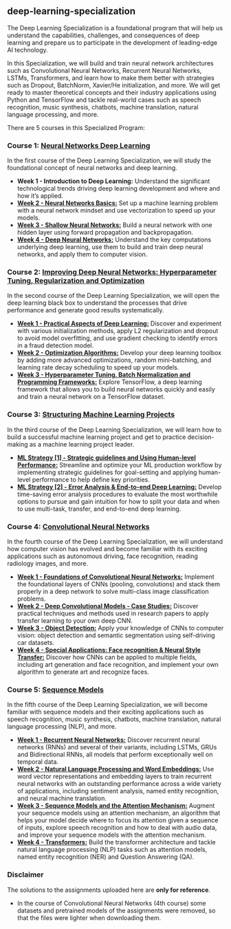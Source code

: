 ## deep-learning-specialization
The Deep Learning Specialization is a foundational program that will help us understand the capabilities, challenges, and consequences of deep learning and prepare us to participate in the development of leading-edge AI technology. 

In this Specialization, we will build and train neural network architectures such as Convolutional Neural Networks, Recurrent Neural Networks, LSTMs, Transformers, and learn how to make them better with strategies such as Dropout, BatchNorm, Xavier/He initialization, and more. We will get ready to master theoretical concepts and their industry applications using Python and TensorFlow and tackle real-world cases such as speech recognition, music synthesis, chatbots, machine translation, natural language processing, and more.

There are 5 courses in this Specialized Program:

### Course 1: [Neural Networks Deep Learning]()
In the first course of the Deep Learning Specialization, we will study the foundational concept of neural networks and deep learning. 

* **Week 1 - Introduction to Deep Learning:** Understand the significant technological trends driving deep learning development and where and how it’s applied.
* [**Week 2 - Neural Networks Basics:**]() Set up a machine learning problem with a neural network mindset and use vectorization to speed up your models.
* [**Week 3 - Shallow Neural Networks:**]() Build a neural network with one hidden layer using forward propagation and backpropagation.
* [**Week 4 - Deep Neural Networks:**]() Understand the key computations underlying deep learning, use them to build and train deep neural networks, and apply them to computer vision.


### Course 2: [Improving Deep Neural Networks: Hyperparameter Tuning, Regularization and Optimization]()
In the second course of the Deep Learning Specialization, we will open the deep learning black box to understand the processes that drive performance and generate good results systematically. 

* [**Week 1 - Practical Aspects of Deep Learning:**]() Discover and experiment with various initialization methods, apply L2 regularization and dropout to avoid model overfitting, and use gradient checking to identify errors in a fraud detection model.
* [**Week 2 - Optimization Algorithms:**]() Develop your deep learning toolbox by adding more advanced optimizations, random mini-batching, and learning rate decay scheduling to speed up your models.
* [**Week 3 - Hyperparameter Tuning, Batch Normalization and Programming Frameworks:**]() Explore TensorFlow, a deep learning framework that allows you to build neural networks quickly and easily and train a neural network on a TensorFlow dataset.


### Course 3: [Structuring Machine Learning Projects]()
In the third course of the Deep Learning Specialization, we will learn how to build a successful machine learning project and get to practice decision-making as a machine learning project leader.

* [**ML Strategy [1] - Strategic guidelines and Using Human-level Performance:**]() Streamline and optimize your ML production workflow by implementing strategic guidelines for goal-setting and applying human-level performance to help define key priorities.
* [**ML Strategy [2] - Error Analysis & End-to-end Deep Learning:**]() Develop time-saving error analysis procedures to evaluate the most worthwhile options to pursue and gain intuition for how to split your data and when to use multi-task, transfer, and end-to-end deep learning.


### Course 4: [Convolutional Neural Networks]()
In the fourth course of the Deep Learning Specialization, we will understand how computer vision has evolved and become familiar with its exciting applications such as autonomous driving, face recognition, reading radiology images, and more.

* [**Week 1 - Foundations of Convolutional Neural Networks:**]() Implement the foundational layers of CNNs (pooling, convolutions) and stack them properly in a deep network to solve multi-class image classification problems.
* [**Week 2 - Deep Convolutional Models - Case Studies:**]() Discover practical techniques and methods used in research papers to apply transfer learning to your own deep CNN.
* [**Week 3 - Object Detection:**]() Apply your knowledge of CNNs to computer vision: object detection and semantic segmentation using self-driving car datasets.
* [**Week 4 - Special Applications: Face recognition & Neural Style Transfer:**]() Discover how CNNs can be applied to multiple fields, including art generation and face recognition, and implement your own algorithm to generate art and recognize faces.


### Course 5: [Sequence Models]()
In the fifth course of the Deep Learning Specialization, we will become familiar with sequence models and their exciting applications such as speech recognition, music synthesis, chatbots, machine translation, natural language processing (NLP), and more.

* [**Week 1 - Recurrent Neural Networks:**]() Discover recurrent neural networks (RNNs) and several of their variants, including LSTMs, GRUs and Bidirectional RNNs, all models that perform exceptionally well on temporal data.
* [**Week 2 - Natural Language Processing and Word Embeddings:**]() Use word vector representations and embedding layers to train recurrent neural networks with an outstanding performance across a wide variety of applications, including sentiment analysis, named entity recognition, and neural machine translation.
* [**Week 3 - Sequence Models and the Attention Mechanism:**]() Augment your sequence models using an attention mechanism, an algorithm that helps your model decide where to focus its attention given a sequence of inputs, explore speech recognition and how to deal with audio data, and improve your sequence models with the attention mechanism.
* [**Week 4 - Transformers:**]() Build the transformer architecture and tackle natural language processing (NLP) tasks such as attention models, named entity recognition (NER) and Question Answering (QA).

### Disclaimer
The solutions to the assignments uploaded here are **only for reference**.
* In the course of Convolutional Neural Networks (4th course) some datasets and pretrained models of the assignments were removed, so that the files were lighter when downloading them.
